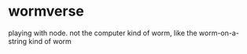 # wormverse
playing with node. not the computer kind of worm, like the worm-on-a-string kind of worm 
